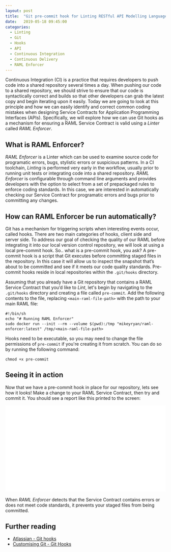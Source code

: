 ```yaml
---
layout: post
title:  "Git pre-commit hook for Linting RESTful API Modelling Language (RAML)"
date:   2019-05-18 09:45:00
categories:
  - Linting
  - Git
  - Hooks
  - API
  - Continuous Integration
  - Continuous Delivery
  - RAML Enforcer
---
```


Continuous Integration (CI) is a practice that requires developers to push code into a shared repository several times a day. When pushing our code to a shared repository, we should strive to ensure that our code is syntactically correct and builds so that other developers can grab the latest copy and begin iterating upon it easily. Today we are going to look at this principle and how we can easily identify and correct common coding mistakes when designing Service Contracts for Application Programming Interfaces (APIs). Specifically, we will explore how we can use Git hooks as a mechanism for ensuring a RAML Service Contract is valid using a *Linter* called *RAML Enforcer*.

## What is RAML Enforcer?
*RAML Enforcer* is a Linter which can be used to examine source code for programatic errors, bugs, stylistic errors or suspicious patterns. In a CI toolchain, *Linting* is performed very early in the workflow, usually prior to running unit tests or integrating code into a shared repository. *RAML Enforcer* is configurable through command line arguments and provides developers with the option to select from a set of prepackaged rules to enforce coding standards. In this case, we are interested in automatically checking our Service Contract for programatic errors and bugs prior to committing any changes.

## How can RAML Enforcer be run automatically?
Git has a mechanism for triggering scripts when interesting events occur, called hooks. There are two main categories of hooks, client side and server side. To address our goal of checking the quality of our RAML before integrating it into our local version control repository, we will look at using a local pre-commit hook. So.. what is a pre-commit hook, you ask? A pre-commit hook is a script that Git executes before committing staged files in the repository. In this case it will allow us to inspect the snapshot that’s about to be committed and see if it meets our code quality standards. Pre-commit hooks reside in local repositories within the ```.git/hooks``` directory.

Assuming that you already have a Git repository that contains a RAML Service Contract that you’d like to *Lint*, let's begin by navigating to the ```.git/hooks``` directory and creating a file called ```pre-commit```. Add the following contents to the file, replacing ```<main-raml-file-path>``` with the path to your main RAML file:
```
#!/bin/sh
echo "# Running RAML Enforcer"
sudo docker run --init --rm --volume $(pwd):/tmp "mikeyryan/raml-enforcer:latest" /tmp/<main-raml-file-path>
```
Hooks need to be executable, so you may need to change the file permissions of ```pre-commit``` if you're creating it from scratch. You can do so by running the following command:
```
chmod +x pre-commit
```

## Seeing it in action
Now that we have a pre-commit hook in place for our repository, lets see how it looks! Make a change to your RAML Service Contract, then try and commit it. You should see a report like this printed to the screen:

![Git hook screenshot](/assets/images/posts/git-hook-linter-commit.svg)

When *RAML Enforcer* detects that the Service Contract contains errors or does not meet code standards, it prevents your staged files from being committed.

## Further reading
* [Atlassian - Git hooks](https://www.atlassian.com/git/tutorials/git-hooks)
* [Customising Git - Git Hooks](https://git-scm.com/book/en/v2/Customizing-Git-Git-Hooks)
